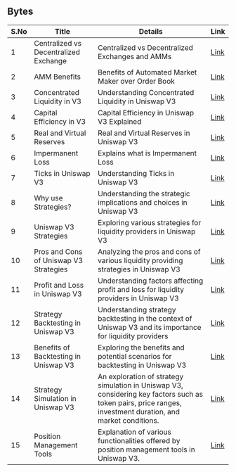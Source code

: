## Bytes

| S.No        | Title       |  Details  |  Link  |
| ----------- | ----------- |----------- | ----------- |
| 1      | Centralized vs Decentralized Exchange | Centralized vs Decentralized Exchanges and AMMs |  [Link](markdown/centralized-vs-decentralized-exchange-uniswap.md) |
 | 2      | AMM Benefits | Benefits of Automated Market Maker over Order Book |  [Link](markdown/amm-benefits-uniswap.md) |
 | 3      | Concentrated Liquidity in V3 | Understanding Concentrated Liquidity in Uniswap V3 |  [Link](markdown/concentrated-liquidity-uniswap-v3.md) |
 | 4      | Capital Efficiency in V3 | Capital Efficiency in Uniswap V3 Explained |  [Link](markdown/capital-efficiency-uniswap-v3.md) |
 | 5      | Real and Virtual Reserves | Real and Virtual Reserves in Uniswap V3 |  [Link](markdown/real-virtual-reserves-uniswap.md) |
 | 6      | Impermanent Loss | Explains what is Impermanent Loss |  [Link](markdown/impermanent-loss-uniswap.md) |
 | 7      | Ticks in Uniswap V3 | Understanding Ticks in Uniswap V3 |  [Link](markdown/ticks-uniswap-v3.md) |
 | 8      | Why use Strategies? | Understanding the strategic implications and choices in Uniswap V3 |  [Link](markdown/why-use-strategies-uniswap.md) |
 | 9      | Uniswap V3 Strategies | Exploring various strategies for liquidity providers in Uniswap V3 |  [Link](markdown/uniswap-v3-strategies.md) |
 | 10      | Pros and Cons of Uniswap V3 Strategies | Analyzing the pros and cons of various liquidity providing strategies in Uniswap V3 |  [Link](markdown/pros-cons-uniswap-v3-strategies.md) |
 | 11      | Profit and Loss in Uniswap V3 | Understanding factors affecting profit and loss for liquidity providers in Uniswap V3 |  [Link](markdown/pnl-uniswap-v3-explained.md) |
 | 12      | Strategy Backtesting in Uniswap V3 | Understanding strategy backtesting in the context of Uniswap V3 and its importance for liquidity providers |  [Link](markdown/strategy-backtesting-uniswap-v3.md) |
 | 13      | Benefits of Backtesting in Uniswap V3 | Exploring the benefits and potential scenarios for backtesting in Uniswap V3 |  [Link](markdown/benefits-backtesting-uniswap-v3.md) |
 | 14      | Strategy Simulation in Uniswap V3 | An exploration of strategy simulation in Uniswap V3, considering key factors such as token pairs, price ranges, investment duration, and market conditions. |  [Link](markdown/strategy-simulation-uniswap-v3.md) |
 | 15      | Position Management Tools | Explanation of various functionalities offered by position management tools in Uniswap V3. |  [Link](markdown/uniswap-v3-position-management-tools-functions.md) |